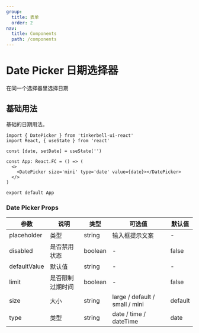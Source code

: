 ```yaml
---
group:
  title: 表单
  order: 2
nav:
  title: Components
  path: /components
---
```


# Date Picker 日期选择器

在同一个选择器里选择日期

## 基础用法

基础的日期用法。

```tsx
import { DatePicker } from 'tinkerbell-ui-react'
import React, { useState } from 'react'

const [date, setDate] = useState('')

const App: React.FC = () => (
  <>
    <DatePicker size='mini' type='date' value={date}></DatePicker>
  </>
)

export default App
```

### Date Picker Props

| 参数         | 说明             | 类型    | 可选值                         | 默认值  |
| ------------ | ---------------- | ------- | ------------------------------ | ------- |
| placeholder  | 类型             | string  | 输入框提示文案                 | -       |
| disabled     | 是否禁用状态     | boolean | -                              | false   |
| defaultValue | 默认值           | string  | -                              | -       |
| limit        | 是否限制过期时间 | boolean | -                              | false   |
| size         | 大小             | string  | large / default / small / mini | default |
| type         | 类型             | string  | date / time / dateTime         | date    |


